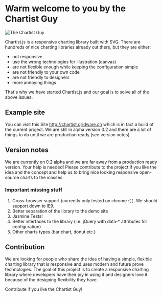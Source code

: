 # Warm welcome to you by the Chartist Guy

![The Chartist Guy](http://chartist.gridware.ch/images/chartist-guy.png "The Chartist Guy")

Chartist.js is a responsive charting library built with SVG. There are hundreds of nice charting libraries already
out there, but they are either:

* not responsive
* use the wrong technologies for illustration (canvas)
* are not flexible enough while keeping the configuration simple
* are not friendly to your own code
* are not friendly to designers
* more annoying things

That's why we have started Chartist.js and our goal is to solve all of the above issues.

## Example site

You can visit this Site http://chartist.gridware.ch which is in fact a build of the current project.
We are still in alpha version 0.2 and there are a lot of things to do until we are production ready (see version notes)

## Version notes

We are currently on 0.2 alpha and we are far away from a production ready version. Your help is needed! Please contribute
to the project if you like the idea and the concept and help us to bring nice looking responsive open-source charts
to the masses.

### Important missing stuff
1. Cross-browser support (currently only tested on chrome :( ). We should support down to IE9.
2. Better separation of the library to the demo site
3. Jasmine Tests!
4. Better interfaces to the library (i.e. jQuery with data-* attributes for configuration)
5. Other charts types (bar chart, donut etc.)

## Contribution

We are looking for people who share the idea of having a simple, flexible charting library that is responsive and uses
modern and future prove technologies. The goal of this project is to create a responsive charting library where developers
have their joy in using it and designers love it because of the designing flexibility they have.

Contribute if you like the Chartist Guy!